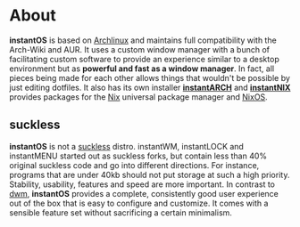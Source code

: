 # About

**instantOS** is based on [Archlinux](https://archlinux.org/) and maintains full
compatibility with the Arch-Wiki and AUR.
It uses a custom window manager with a bunch of facilitating custom software
to provide an experience similar to a desktop environment but as **powerful and
fast as a window manager**. In fact, all pieces being made for each other
allows things that wouldn't be possible by just editing dotfiles.
It also has its own installer **[instantARCH](https://github.com/instantOS/instantARCH)**
and **[instantNIX](https://github.com/instantOS/instantNIX/)** provides packages for
the [Nix](https://nixos.org/explore.html) universal package manager and [NixOS](https://nixos.org).

## suckless

**instantOS** is not a [suckless](https://suckless.org) distro. instantWM, instantLOCK and instantMENU
started out as suckless forks, but contain less than 40% original suckless
code and go into different directions.
For instance, programs that are under 40kb should not put storage at such a
high priority. Stability, usability, features and speed are more important.
In contrast to [dwm](https://dwm.suckless.org), **instantOS** provides a complete, consistently good user 
experience out of the box that is easy to configure and customize.
It comes with a sensible feature set without sacrificing a certain minimalism.
